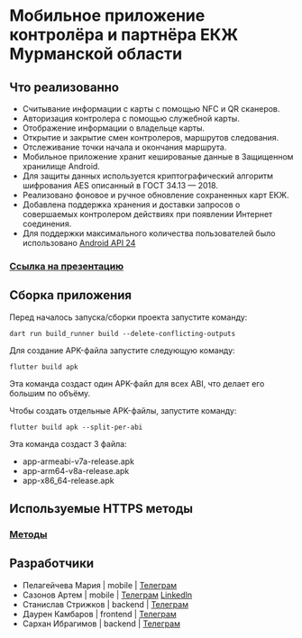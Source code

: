 # Мобильное приложение контролёра и партнёра ЕКЖ Мурманской области

## Что реализованно
- Считывание информации с карты с помощью NFC и QR сканеров.
- Авторизация контролера с помощью служебной карты.
- Отображение информации о владельце карты.
- Открытие и закрытие смен контролеров, маршрутов следования.
- Отслеживание точки начала и окончания маршрута.
- Мобильное приложение хранит кешированые данные в Защищенном хранилище Android.
- Для защиты данных используется криптографический алгоритм шифрования AES описанный в ГОСТ 34.13 — 2018.
- Реализовано фоновое и ручное обновление сохраненных карт EКЖ.
- Добавлена поддержка хранения и доставки запросов о совершаемых контролером действиях при появлении Интернет соединения.
- Для поддержки максимального количества пользователей было использовано [Android API 24](https://apilevels.com)

### [Ссылка на презентацию](https://docs.google.com/presentation/d/1IrDtMUklqFepwJ_hmCoggagY_f-iQ32RZ7J7B5ueZkI/edit#slide=id.g27f586b40ee_0_0)

## Сборка приложения

Перед началось запуска/сборки проекта запустите команду:
```
dart run build_runner build --delete-conflicting-outputs
```


Для создание APK-файла запустите следующую команду:
```
flutter build apk 
```
Эта команда создаст один APK-файл для всех ABI, что делает его большим по объёму.

Чтобы создать отдельные APK-файлы, запустите команду:
```
flutter build apk --split-per-abi
```
Эта команда создаст 3 файла:
* app-armeabi-v7a-release.apk
* app-arm64-v8a-release.apk
* app-x86_64-release.apk

## Используемые HTTPS методы
### [Методы](https://mocard.ru/docs)

## Разработчики
- Пелагейчева Мария | mobile | [Телеграм](https://t.me/MariyaViktorovna)
- Сазонов Артем | mobile | [Телеграм](https://t.me/Drygan) [LinkedIn](https://www.linkedin.com/in/sazonov-artem/)
- Станислав Стрижков | backend | [Телеграм](https://t.me/ctaciv)
- Даурен Камбаров | frontend | [Телеграм](https://t.me/daurensky)
- Сархан Ибрагимов | backend | [Телеграм](https://t.me/Sarkhan080)


